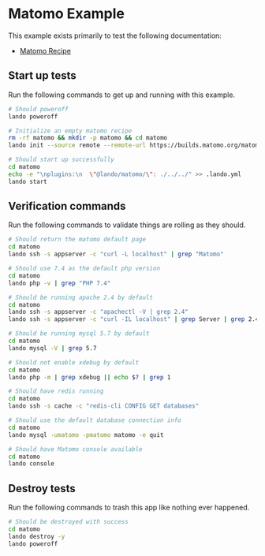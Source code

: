 Matomo Example
===============

This example exists primarily to test the following documentation:

* [Matomo Recipe](https://docs.devwithlando.io/tutorials/matomo.html)

Start up tests
--------------

Run the following commands to get up and running with this example.

```bash
# Should poweroff
lando poweroff

# Initialize an empty matomo recipe
rm -rf matomo && mkdir -p matomo && cd matomo
lando init --source remote --remote-url https://builds.matomo.org/matomo.tar.gz --remote-options="--strip-components 1" --recipe matomo --webroot . --name my-first-Matomo-app

# Should start up successfully
cd matomo
echo -e "\nplugins:\n  \"@lando/matomo/\": ./../../" >> .lando.yml
lando start
```

Verification commands
---------------------

Run the following commands to validate things are rolling as they should.

```bash
# Should return the matomo default page
cd matomo
lando ssh -s appserver -c "curl -L localhost" | grep "Matomo"

# Should use 7.4 as the default php version
cd matomo
lando php -v | grep "PHP 7.4"

# Should be running apache 2.4 by default
cd matomo
lando ssh -s appserver -c "apachectl -V | grep 2.4"
lando ssh -s appserver -c "curl -IL localhost" | grep Server | grep 2.4

# Should be running mysql 5.7 by default
cd matomo
lando mysql -V | grep 5.7

# Should not enable xdebug by default
cd matomo
lando php -m | grep xdebug || echo $? | grep 1

# Should have redis running
cd matomo
lando ssh -s cache -c "redis-cli CONFIG GET databases"

# Should use the default database connection info
cd matomo
lando mysql -umatomo -pmatomo matomo -e quit

# Should have Matomo console available
cd matomo
lando console
```

Destroy tests
-------------

Run the following commands to trash this app like nothing ever happened.

```bash
# Should be destroyed with success
cd matomo
lando destroy -y
lando poweroff
```
